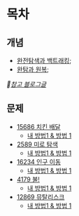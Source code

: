 # 목차

## 개념

- [완전탐색과 백트래킹](03_01_완전탐색_백트래킹.md);
- [완탐과 원복](03_02_완탐_원복.md);


*🔗[참고 블로그글](https://blog.naver.com/jhc9639/222300377004)*


## 문제

* [15686 치킨 배달](https://www.acmicpc.net/problem/15686)
    * [내 방법1 & 방법 1](03_03_A_15686_0.cpp)
* [2589 미로 탐색](https://www.acmicpc.net/problem/2589)
    * [내 방법1 & 방법 1](03_03_B_2589_0.cpp)
* [16234 인구 이동](https://www.acmicpc.net/problem/16234)
    * [내 방법1 & 방법 1](03_03_C_16234_0.cpp)
* [4179 불!](https://www.acmicpc.net/problem/4179)
    * [내 방법1 & 방법 1](03_03_D_4179_0.cpp)
* [12869 뮤탈리스크](https://www.acmicpc.net/problem/12869)
    * [내 방법1 & 방법 1](03_03_E_12869_0.cpp)